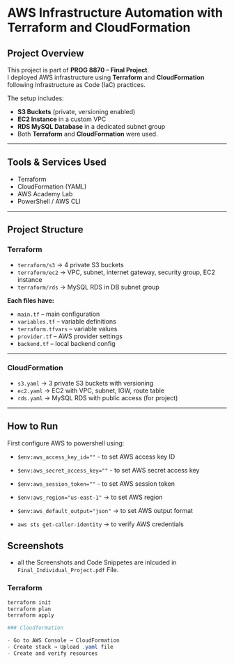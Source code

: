 # AWS Infrastructure Automation with Terraform and CloudFormation  

## Project Overview  
This project is part of **PROG 8870 – Final Project**.  
I deployed AWS infrastructure using **Terraform** and **CloudFormation** following Infrastructure as Code (IaC) practices.  

The setup includes:  
- **S3 Buckets** (private, versioning enabled)  
- **EC2 Instance** in a custom VPC  
- **RDS MySQL Database** in a dedicated subnet group  
- Both **Terraform** and **CloudFormation** were used.  

---

## Tools & Services Used  
- Terraform  
- CloudFormation (YAML)  
- AWS Academy Lab  
- PowerShell / AWS CLI  

---

## Project Structure  

### Terraform  
- `terraform/s3` → 4 private S3 buckets  
- `terraform/ec2` → VPC, subnet, internet gateway, security group, EC2 instance  
- `terraform/rds` → MySQL RDS in DB subnet group  

**Each files have:**  
- `main.tf` – main configuration  
- `variables.tf` – variable definitions  
- `terraform.tfvars` – variable values
- `provider.tf` – AWS provider settings  
- `backend.tf` – local backend config  

---

### CloudFormation  
- `s3.yaml` → 3 private S3 buckets with versioning  
- `ec2.yaml` → EC2 with VPC, subnet, IGW, route table  
- `rds.yaml` → MySQL RDS with public access (for project)  

---

## How to Run  

First configure AWS to powershell using:

- `$env:aws_access_key_id=""` - to set AWS access key ID
- `$env:aws_secret_access_key=""` - to set AWS secret access key
- `$env:aws_session_token=""` - to set AWS session token
- `$env:aws_region="us-east-1"` -> to set AWS region
- `$env:aws_default_output="json"` -> to set AWS output format

- `aws sts get-caller-identity`    -> to verify AWS credentials

## Screenshots

- all the Screenshots and Code Snippetes are inlcuded in `Final_Individual_Project.pdf` File.

### Terraform  
```powershell
terraform init
terraform plan
terraform apply

### Cloudformation 

- Go to AWS Console → CloudFormation
- Create stack → Upload .yaml file
- Create and verify resources